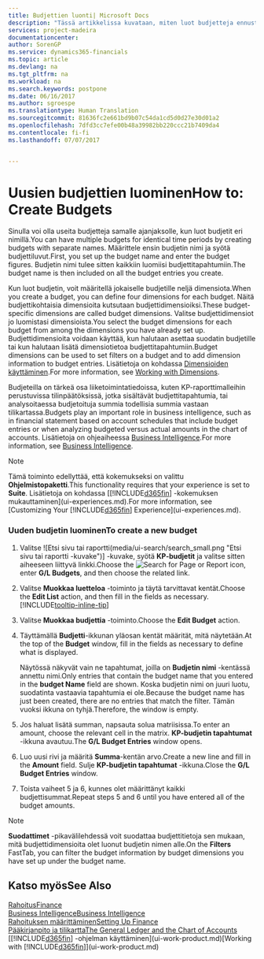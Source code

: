 ```yaml
---
title: Budjettien luonti| Microsoft Docs
description: "Tässä artikkelissa kuvataan, miten luot budjetteja ennustamaan erilaisia taloudellisia toimintoja ja miten määrität dimensioita liiketoimintatietoja varten."
services: project-madeira
documentationcenter: 
author: SorenGP
ms.service: dynamics365-financials
ms.topic: article
ms.devlang: na
ms.tgt_pltfrm: na
ms.workload: na
ms.search.keywords: postpone
ms.date: 06/16/2017
ms.author: sgroespe
ms.translationtype: Human Translation
ms.sourcegitcommit: 81636fc2e661bd9b07c54da1cd5d0d27e30d01a2
ms.openlocfilehash: 7dfd3cc7efe00b48a39982bb220ccc21b7409da4
ms.contentlocale: fi-fi
ms.lasthandoff: 07/07/2017


---
```

# <a name="how-to-create--budgets"></a><span data-ttu-id="a769e-103">Uusien budjettien luominen</span><span class="sxs-lookup"><span data-stu-id="a769e-103">How to: Create  Budgets</span></span>
<span data-ttu-id="a769e-104">Sinulla voi olla useita budjetteja samalle ajanjaksolle, kun luot budjetit eri nimillä.</span><span class="sxs-lookup"><span data-stu-id="a769e-104">You can have multiple budgets for identical time periods by creating budgets with separate names.</span></span> <span data-ttu-id="a769e-105">Määrittele ensin budjetin nimi ja syötä budjettiluvut.</span><span class="sxs-lookup"><span data-stu-id="a769e-105">First, you set up the budget name and enter the budget figures.</span></span> <span data-ttu-id="a769e-106">Budjetin nimi tulee sitten kaikkiin luomiisi budjettitapahtumiin.</span><span class="sxs-lookup"><span data-stu-id="a769e-106">The budget name is then included on all the budget entries you create.</span></span>  

 <span data-ttu-id="a769e-107">Kun luot budjetin, voit määritellä jokaiselle budjetille neljä dimensiota.</span><span class="sxs-lookup"><span data-stu-id="a769e-107">When you create a budget, you can define four dimensions for each budget.</span></span> <span data-ttu-id="a769e-108">Näitä budjettikohtaisia dimensioita kutsutaan budjettidimensioiksi.</span><span class="sxs-lookup"><span data-stu-id="a769e-108">These budget\-specific dimensions are called budget dimensions.</span></span> <span data-ttu-id="a769e-109">Valitse budjettidimensiot jo luomistasi dimensioista.</span><span class="sxs-lookup"><span data-stu-id="a769e-109">You select the budget dimensions for each budget from among the dimensions you have already set up.</span></span> <span data-ttu-id="a769e-110">Budjettidimensioita voidaan käyttää, kun halutaan asettaa suodatin budjetille tai kun halutaan lisätä dimensiotietoa budjettitapahtumiin.</span><span class="sxs-lookup"><span data-stu-id="a769e-110">Budget dimensions can be used to set filters on a budget and to add dimension information to budget entries.</span></span> <span data-ttu-id="a769e-111">Lisätietoja on kohdassa [Dimensioiden käyttäminen](finance-dimensions.md).</span><span class="sxs-lookup"><span data-stu-id="a769e-111">For more information, see [Working with Dimensions](finance-dimensions.md).</span></span>

 <span data-ttu-id="a769e-112">Budjeteilla on tärkeä osa liiketoimintatiedoissa, kuten KP-raporttimalleihin perustuvissa tilinpäätöksissä, jotka sisältävät budjettitapahtumia, tai analysoitaessa budjetoituja summia todellisia summia vastaan tilikartassa.</span><span class="sxs-lookup"><span data-stu-id="a769e-112">Budgets play an important role in business intelligence, such as in financial statement based on account schedules that include budget entries or when analyzing budgeted versus actual amounts in the chart of accounts.</span></span> <span data-ttu-id="a769e-113">Lisätietoja on ohjeaiheessa [Business Intelligence](bi.md).</span><span class="sxs-lookup"><span data-stu-id="a769e-113">For more information, see [Business Intelligence](bi.md).</span></span>   

 > [!NOTE]  
>   <span data-ttu-id="a769e-114">Tämä toiminto edellyttää, että kokemukseksi on valittu **Ohjelmistopaketti**.</span><span class="sxs-lookup"><span data-stu-id="a769e-114">This functionality requires that your experience is set to **Suite**.</span></span> <span data-ttu-id="a769e-115">Lisätietoja on kohdassa [[!INCLUDE[d365fin](includes/d365fin_md.md)] -kokemuksen mukauttaminen](ui-experiences.md).</span><span class="sxs-lookup"><span data-stu-id="a769e-115">For more information, see [Customizing Your [!INCLUDE[d365fin](includes/d365fin_md.md)] Experience](ui-experiences.md).</span></span>  

### <a name="to-create-a-new-budget"></a><span data-ttu-id="a769e-116">Uuden budjetin luominen</span><span class="sxs-lookup"><span data-stu-id="a769e-116">To create a new budget</span></span>  

1. <span data-ttu-id="a769e-117">Valitse ![Etsi sivu tai raportti(media/ui-search/search_small.png "Etsi sivu tai raportti -kuvake")] -kuvake, syötä **KP-budjetit** ja valitse sitten aiheeseen liittyvä linkki.</span><span class="sxs-lookup"><span data-stu-id="a769e-117">Choose the ![Search for Page or Report](media/ui-search/search_small.png "Search for Page or Report icon") icon, enter **G/L Budgets**, and then choose the related link.</span></span>  
2. <span data-ttu-id="a769e-118">Valitse **Muokkaa luetteloa** -toiminto ja täytä tarvittavat kentät.</span><span class="sxs-lookup"><span data-stu-id="a769e-118">Choose the **Edit List** action, and then fill in the fields as necessary.</span></span> [!INCLUDE[tooltip-inline-tip](includes/tooltip-inline-tip_md.md)]  
3. <span data-ttu-id="a769e-119">Valitse **Muokkaa budjettia** -toiminto.</span><span class="sxs-lookup"><span data-stu-id="a769e-119">Choose the **Edit Budget** action.</span></span>
4. <span data-ttu-id="a769e-120">Täyttämällä **Budjetti**-ikkunan yläosan kentät määrität, mitä näytetään.</span><span class="sxs-lookup"><span data-stu-id="a769e-120">At the top of the **Budget** window, fill in the fields as necessary to define what is displayed.</span></span>  

    <span data-ttu-id="a769e-121">Näytössä näkyvät vain ne tapahtumat, joilla on **Budjetin nimi** -kentässä annettu nimi.</span><span class="sxs-lookup"><span data-stu-id="a769e-121">Only entries that contain the budget name that you entered in the **budget Name** field are shown.</span></span> <span data-ttu-id="a769e-122">Koska budjetin nimi on juuri luotu, suodatinta vastaavia tapahtumia ei ole.</span><span class="sxs-lookup"><span data-stu-id="a769e-122">Because the budget name has just been created, there are no entries that match the filter.</span></span> <span data-ttu-id="a769e-123">Tämän vuoksi ikkuna on tyhjä.</span><span class="sxs-lookup"><span data-stu-id="a769e-123">Therefore, the window is empty.</span></span>  
5. <span data-ttu-id="a769e-124">Jos haluat lisätä summan, napsauta solua matriisissa.</span><span class="sxs-lookup"><span data-stu-id="a769e-124">To enter an amount, choose the relevant cell in the matrix.</span></span> <span data-ttu-id="a769e-125">**KP-budjetin tapahtumat** -ikkuna avautuu.</span><span class="sxs-lookup"><span data-stu-id="a769e-125">The **G/L Budget Entries** window opens.</span></span>  
6. <span data-ttu-id="a769e-126">Luo uusi rivi ja määritä **Summa**-kentän arvo.</span><span class="sxs-lookup"><span data-stu-id="a769e-126">Create a new line and fill in the **Amount** field.</span></span> <span data-ttu-id="a769e-127">Sulje **KP-budjetin tapahtumat** -ikkuna.</span><span class="sxs-lookup"><span data-stu-id="a769e-127">Close the **G/L Budget Entries** window.</span></span>  
7. <span data-ttu-id="a769e-128">Toista vaiheet 5 ja 6, kunnes olet määrittänyt kaikki budjettisummat.</span><span class="sxs-lookup"><span data-stu-id="a769e-128">Repeat steps 5 and 6 until you have entered all of the budget amounts.</span></span>  

> [!NOTE]  
>  <span data-ttu-id="a769e-129">**Suodattimet** -pikavälilehdessä voit suodattaa budjettitietoja sen mukaan, mitä budjettidimensioita olet luonut budjetin nimen alle.</span><span class="sxs-lookup"><span data-stu-id="a769e-129">On the **Filters** FastTab, you can filter the budget information by budget dimensions you have set up under the budget name.</span></span>   

## <a name="see-also"></a><span data-ttu-id="a769e-130">Katso myös</span><span class="sxs-lookup"><span data-stu-id="a769e-130">See Also</span></span>
[<span data-ttu-id="a769e-131">Rahoitus</span><span class="sxs-lookup"><span data-stu-id="a769e-131">Finance</span></span>](finance.md)  
[<span data-ttu-id="a769e-132">Business Intelligence</span><span class="sxs-lookup"><span data-stu-id="a769e-132">Business Intelligence</span></span>](bi.md)  
[<span data-ttu-id="a769e-133">Rahoituksen määrittäminen</span><span class="sxs-lookup"><span data-stu-id="a769e-133">Setting Up Finance</span></span>](finance-setup-finance.md)  
[<span data-ttu-id="a769e-134">Pääkirjanpito ja tilikartta</span><span class="sxs-lookup"><span data-stu-id="a769e-134">The General Ledger and the Chart of Accounts</span></span>](finance-general-ledger.md)  
<span data-ttu-id="a769e-135">[[!INCLUDE[d365fin](includes/d365fin_md.md)] -ohjelman käyttäminen](ui-work-product.md)</span><span class="sxs-lookup"><span data-stu-id="a769e-135">[Working with [!INCLUDE[d365fin](includes/d365fin_md.md)]](ui-work-product.md)</span></span>  

